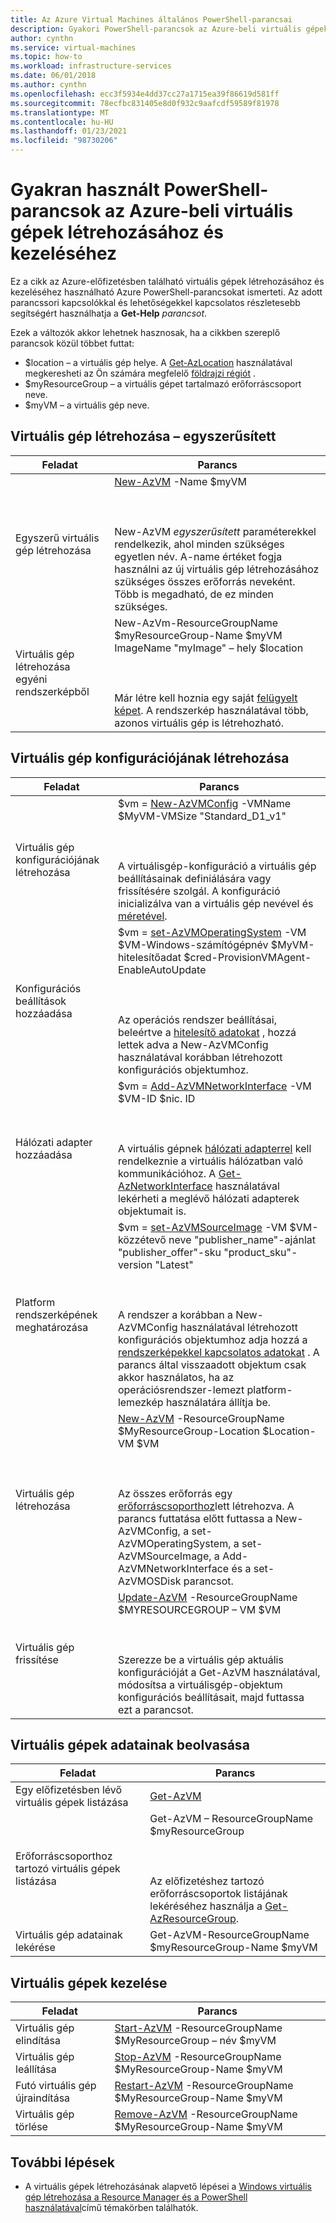 ```yaml
---
title: Az Azure Virtual Machines általános PowerShell-parancsai
description: Gyakori PowerShell-parancsok az Azure-beli virtuális gépek létrehozásának és kezelésének megkezdéséhez.
author: cynthn
ms.service: virtual-machines
ms.topic: how-to
ms.workload: infrastructure-services
ms.date: 06/01/2018
ms.author: cynthn
ms.openlocfilehash: ecc3f5934e4dd37cc27a1715ea39f86619d581ff
ms.sourcegitcommit: 78ecfbc831405e8d0f932c9aafcdf59589f81978
ms.translationtype: MT
ms.contentlocale: hu-HU
ms.lasthandoff: 01/23/2021
ms.locfileid: "98730206"
---
```

# <a name="common-powershell-commands-for-creating-and-managing-azure-virtual-machines"></a>Gyakran használt PowerShell-parancsok az Azure-beli virtuális gépek létrehozásához és kezeléséhez

Ez a cikk az Azure-előfizetésben található virtuális gépek létrehozásához és kezeléséhez használható Azure PowerShell-parancsokat ismerteti.  Az adott parancssori kapcsolókkal és lehetőségekkel kapcsolatos részletesebb segítségért használhatja a **Get-Help** *parancsot*.

 

Ezek a változók akkor lehetnek hasznosak, ha a cikkben szereplő parancsok közül többet futtat:

- $location – a virtuális gép helye. A [Get-AzLocation](/powershell/module/az.resources/get-azlocation) használatával megkeresheti az Ön számára megfelelő [földrajzi régiót](https://azure.microsoft.com/regions/) .
- $myResourceGroup – a virtuális gépet tartalmazó erőforráscsoport neve.
- $myVM – a virtuális gép neve.

## <a name="create-a-vm---simplified"></a>Virtuális gép létrehozása – egyszerűsített

| Feladat | Parancs |
| ---- | ------- |
| Egyszerű virtuális gép létrehozása | [New-AzVM](/powershell/module/az.compute/new-azvm) -Name $myVM <BR></BR><BR></BR> New-AzVM *egyszerűsített* paraméterekkel rendelkezik, ahol minden szükséges egyetlen név. A-name értéket fogja használni az új virtuális gép létrehozásához szükséges összes erőforrás neveként. Több is megadható, de ez minden szükséges.|
| Virtuális gép létrehozása egyéni rendszerképből | New-AzVm-ResourceGroupName $myResourceGroup-Name $myVM ImageName "myImage" – hely $location  <BR></BR><BR></BR>Már létre kell hoznia egy saját [felügyelt képet](capture-image-resource.md). A rendszerkép használatával több, azonos virtuális gép is létrehozható. |



## <a name="create-a-vm-configuration"></a>Virtuális gép konfigurációjának létrehozása

| Feladat | Parancs |
| ---- | ------- |
| Virtuális gép konfigurációjának létrehozása |$vm = [New-AzVMConfig](/powershell/module/az.compute/new-azvmconfig) -VMName $MyVM-VMSize "Standard_D1_v1"<BR></BR><BR></BR>A virtuálisgép-konfiguráció a virtuális gép beállításainak definiálására vagy frissítésére szolgál. A konfiguráció inicializálva van a virtuális gép nevével és [méretével](../sizes.md). |
| Konfigurációs beállítások hozzáadása |$vm = [set-AzVMOperatingSystem](/powershell/module/az.compute/set-azvmoperatingsystem) -VM $VM-Windows-számítógépnév $MyVM-hitelesítőadat $cred-ProvisionVMAgent-EnableAutoUpdate<BR></BR><BR></BR>Az operációs rendszer beállításai, beleértve a [hitelesítő adatokat](/powershell/module/microsoft.powershell.security/get-credential) , hozzá lettek adva a New-AzVMConfig használatával korábban létrehozott konfigurációs objektumhoz. |
| Hálózati adapter hozzáadása |$vm = [Add-AzVMNetworkInterface](/powershell/module/az.compute/add-azvmnetworkinterface) -VM $VM-ID $nic. ID<BR></BR><BR></BR>A virtuális gépnek [hálózati adapterrel](./quick-create-powershell.md?toc=/azure/virtual-machines/windows/toc.json) kell rendelkeznie a virtuális hálózatban való kommunikációhoz. A [Get-AzNetworkInterface](/powershell/module/az.compute/add-azvmnetworkinterface) használatával lekérheti a meglévő hálózati adapterek objektumait is. |
| Platform rendszerképének meghatározása |$vm = [set-AzVMSourceImage](/powershell/module/az.compute/set-azvmsourceimage) -VM $VM-közzétevő neve "publisher_name"-ajánlat "publisher_offer"-sku "product_sku"-version "Latest"<BR></BR><BR></BR>A rendszer a korábban a New-AzVMConfig használatával létrehozott konfigurációs objektumhoz adja hozzá a [rendszerképekkel kapcsolatos adatokat](cli-ps-findimage.md) . A parancs által visszaadott objektum csak akkor használatos, ha az operációsrendszer-lemezt platform-lemezkép használatára állítja be. |
| Virtuális gép létrehozása |[New-AzVM](/powershell/module/az.compute/new-azvm) -ResourceGroupName $MyResourceGroup-Location $Location-VM $VM<BR></BR><BR></BR>Az összes erőforrás egy [erőforráscsoporthoz](../../azure-resource-manager/management/manage-resource-groups-powershell.md)lett létrehozva. A parancs futtatása előtt futtassa a New-AzVMConfig, a set-AzVMOperatingSystem, a set-AzVMSourceImage, a Add-AzVMNetworkInterface és a set-AzVMOSDisk parancsot. |
| Virtuális gép frissítése |[Update-AzVM](/powershell/module/az.compute/update-azvm) -ResourceGroupName $MYRESOURCEGROUP – VM $VM<BR></BR><BR></BR>Szerezze be a virtuális gép aktuális konfigurációját a Get-AzVM használatával, módosítsa a virtuálisgép-objektum konfigurációs beállításait, majd futtassa ezt a parancsot. |

## <a name="get-information-about-vms"></a>Virtuális gépek adatainak beolvasása

| Feladat | Parancs |
| ---- | ------- |
| Egy előfizetésben lévő virtuális gépek listázása |[Get-AzVM](/powershell/module/az.compute/get-azvm) |
| Erőforráscsoporthoz tartozó virtuális gépek listázása |Get-AzVM – ResourceGroupName $myResourceGroup<BR></BR><BR></BR>Az előfizetéshez tartozó erőforráscsoportok listájának lekéréséhez használja a [Get-AzResourceGroup](/powershell/module/az.resources/get-azresourcegroup). |
| Virtuális gép adatainak lekérése |Get-AzVM-ResourceGroupName $myResourceGroup-Name $myVM |

## <a name="manage-vms"></a>Virtuális gépek kezelése
| Feladat | Parancs |
| --- | --- |
| Virtuális gép elindítása |[Start-AzVM](/powershell/module/az.compute/start-azvm) -ResourceGroupName $MyResourceGroup – név $myVM |
| Virtuális gép leállítása |[Stop-AzVM](/powershell/module/az.compute/stop-azvm) -ResourceGroupName $MyResourceGroup-Name $myVM |
| Futó virtuális gép újraindítása |[Restart-AzVM](/powershell/module/az.compute/restart-azvm) -ResourceGroupName $MyResourceGroup-Name $myVM |
| Virtuális gép törlése |[Remove-AzVM](/powershell/module/az.compute/remove-azvm) -ResourceGroupName $MyResourceGroup-Name $myVM |


## <a name="next-steps"></a>További lépések
* A virtuális gépek létrehozásának alapvető lépései a [Windows virtuális gép létrehozása a Resource Manager és a PowerShell használatával](./quick-create-powershell.md?toc=/azure/virtual-machines/windows/toc.json)című témakörben találhatók.
